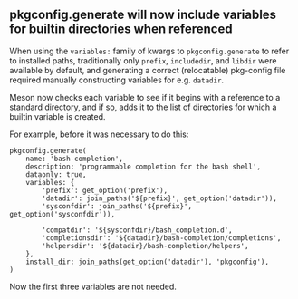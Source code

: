 ## pkgconfig.generate will now include variables for builtin directories when referenced

When using the `variables:` family of kwargs to `pkgconfig.generate` to refer
to installed paths, traditionally only `prefix`, `includedir`, and `libdir`
were available by default, and generating a correct (relocatable) pkg-config
file required manually constructing variables for e.g. `datadir`.

Meson now checks each variable to see if it begins with a reference to a
standard directory, and if so, adds it to the list of directories for which a
builtin variable is created.

For example, before it was necessary to do this:
```meson
pkgconfig.generate(
    name: 'bash-completion',
    description: 'programmable completion for the bash shell',
    dataonly: true,
    variables: {
        'prefix': get_option('prefix'),
        'datadir': join_paths('${prefix}', get_option('datadir')),
        'sysconfdir': join_paths('${prefix}', get_option('sysconfdir')),

        'compatdir': '${sysconfdir}/bash_completion.d',
        'completionsdir': '${datadir}/bash-completion/completions',
        'helpersdir': '${datadir}/bash-completion/helpers',
    },
    install_dir: join_paths(get_option('datadir'), 'pkgconfig'),
)
```

Now the first three variables are not needed.
